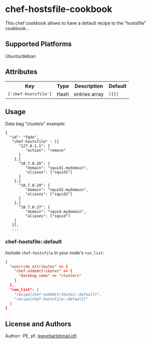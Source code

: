 # chef-hostsfile-cookbook

 This chef cookbook allows to have a default recipe to the "hostsfile" cookbook...

## Supported Platforms

 Ubuntu/debian

## Attributes

<table>
  <tr>
    <th>Key</th>
    <th>Type</th>
    <th>Description</th>
    <th>Default</th>
  </tr>
  <tr>
    <td><tt>['chef-hostsfile']</tt></td>
    <td>Hash</td>
    <td>entries array</td>
    <td><tt>[{}]</tt></td>
  </tr>
</table>

## Usage


 Data bag "clusters" example:

    {
      "id": "fqdn",
       "chef-hostsfile" : [{
          "127.0.1.1": {
             "action": "remove"
          }
        },{
          "10.7.0.28": {
             "domain": "squid1.mydomain",
             "aliases": ["squid1"]
          }
        },{
          "10.7.0.29": {
             "domain": "squid2.mydomain",
             "aliases": ["squid2"]
          }
        },{
          "10.7.0.27": {
             "domain": "squid.mydomain",
             "aliases": ["squid"]
        }
       }],
       ...

### chef-hostsfile::default

Include `chef-hostsfile` in your node's `run_list`:

```json
{
  "override_attributes" => {
    "chef-nodeAttributes" => {
      "databag_name" => "clusters"
    }
  },
  "run_list": [
    "recipe[chef-nodeAttributes::default]",
    "recipe[chef-hostsfile::default]"
  ]
}
```

## License and Authors

Author:: PE, pf. (<peychart@mail.pf>)
